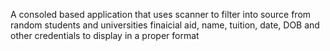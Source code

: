 A consoled based application that uses scanner to filter into source from random students and universities finaicial aid, name,  tuition, date, DOB and other credentials to display in a proper format
